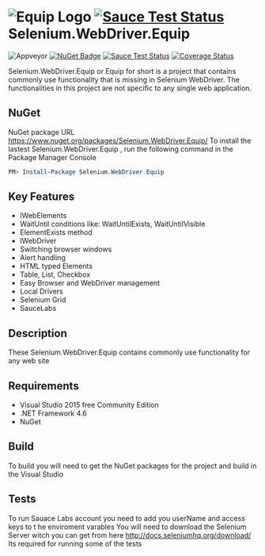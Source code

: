 ![Equip Logo](https://github.com/rcasady616/Selenium.WeDriver.Equip/blob/master/Assets/Images/EquipLogo.png) [![Sauce Test Status](https://saucelabs.com/browser-matrix/EquipBuildServer.svg)](https://saucelabs.com/u/EquipBuildServer)
Selenium.WebDriver.Equip 
==================
![Appveyor](https://ci.appveyor.com/api/projects/status/5ll4qq8v24c6cvjh?svg=true) [![NuGet Badge](https://buildstats.info/nuget/Selenium.WebDriver.Equip)](https://www.nuget.org/packages/Selenium.WebDriver.Equip/) [![Sauce Test Status](https://saucelabs.com/buildstatus/EquipBuildServer)](https://saucelabs.com/u/EquipBuildServer)
  [![Coverage Status](https://coveralls.io/repos/github/rcasady616/Selenium.WeDriver.Equip/badge.svg?branch=master)](https://coveralls.io/github/rcasady616/Selenium.WeDriver.Equip?branch=master)

Selenium.WebDriver.Equip or Equip for short is a project that contains commonly use functionality that is missing in Selenium WebDriver. The functionalities in this project are not specific to any single web application. 

## NuGet ##
NuGet package URL https://www.nuget.org/packages/Selenium.WebDriver.Equip/
To install the lastest Selenium.WebDriver.Equip , run the following command in the Package Manager Console
```powershell
PM> Install-Package Selenium.WebDriver.Equip
```

## Key Features ##
* IWebElements 
 * WaitUntil conditions like: WaitUntilExists, WaitUntilVisible
 * ElementExists method 
* IWebDriver 
 * Switching browser windows
 * Alert handling 
* HTML typed Elements
 * Table, List, Checkbox
* Easy Browser and WebDriver management
 * Local Drivers
 * Selenium Grid
 * SauceLabs 

## Description ##
These Selenium.WebDriver.Equip contains commonly use functionality for any web site 

## Requirements ##
* Visual Studio 2015 free Community Edition 
* .NET Framework 4.6
* NuGet

## Build ##
To build you will need to get the NuGet packages for the project and build in the Visual Studio

## Tests ##
To run Sauace Labs account you need to add you userName and access keys to t he enviroment varables 
You will need to download the Selenium Server witch you can get from here http://docs.seleniumhq.org/download/ Its required for running some of the tests
